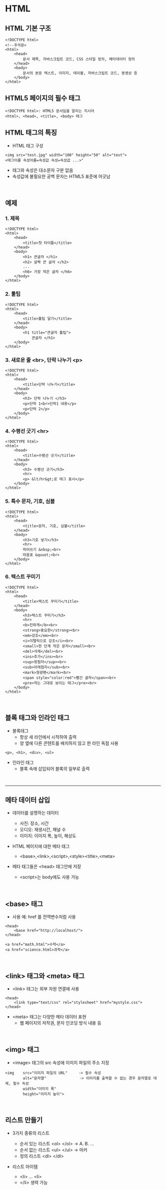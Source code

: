 # HTML

## HTML 기본 구조

    <!DOCTYPE html>
    <!--주석문>
    <html>
        <head>
            문서 제목, 자바스크립트 코드, CSS 스타일 정의, 메타데이터 정의
        </head>
        <body>
            문서의 본문 텍스트, 이미지, 테이블, 자바스크립트 코드, 동영상 등
        </body>
    </html>

## HTML5 페이지의 필수 태그

    <!DOCTYPE html>: HTML5 문서임을 알리는 지시어
    <html>, <head>, <title>, <body> 태그

## HTML 태그의 특징

*  HTML 태그 구성
```
<img src="test.jpg" width="100" height="50" alt="test">
<태그이름 속성이름=속성값 속성=속성값 ...>" 
```

- 태그와 속성은 대소문자 구분 없음
- 속성값에 불필요한 공백 문자는 HTML5 표준에 어긋남

<br>

## 예제

### 1. 제목  
```
<!DOCTYPE html>
<html>
    <head>
        <title>첫 타이틀</title>
    </head>
    <body>
        <h1> 큰글자 </h1>
        <h2> 살짝 큰 글자 </h2>
        ...
        <h6> 가장 작은 글자 </h6>
    </body>
</html>
```

### 2. 툴팁
```
<!DOCTYPE html>
<html>
    <head>
        <title>툴팁 달기</title>
    </head>
    <body>
        <h1 title="큰글자 툴팁"> 
            큰글자 </h1>
    </body>
</html>
```

### 3. 새로운 줄 &lt;br&gt;, 단락 나누기 &lt;p&gt;
```
<!DOCTYPE html>
<html>
    <head>
        <title>단락 나누기</title>
    </head>
    <body>
        <h3> 단락 나누기 </h3>
        <p>단락 1<br>단락1 내용</p>
        <p>단락 2</p>
    </body>
</html>
```

### 4. 수평선 긋기 &lt;hr&gt; 
```
<!DOCTYPE html>
<html>
    <head>
        <title>수평선 긋기</title>
    </head>
    <body>
        <h3> 수평선 긋기</h3>
        <hr>
        <p> &lt/hr&gt;로 태그 표시</p>
    </body>
</html>
```

### 5. 특수 문자, 기호, 심볼
```
<!DOCTYPE html>
<html>
    <head>
        <title>문자, 기호, 심볼</title>
    </head>
    <body>
        <h3>기호 넣기</h3>
        <hr>
        띄어쓰기 &nbsp;<br>
        따옴표 &quuot;<br>
    </body>
</html>
```

### 6. 텍스트 꾸미기
```
<!DOCTYPE html>
<html>
    <head>
        <title>텍스트 꾸미기</title>
    </head>
    <body>
        <h3>텍스트 꾸미기</h3>
        <hr>
        <b>진하게</b><br>
        <strong>중요한</strong><br>
        <em>강조</em><br>
        <i>이탤릭으로 강조</i><br>
        <small>한 단계 작은 문자</small><br>
        <del>삭제</del><br>
        <ins>추가</ins><br>
        <sup>윗첨자</sup><br>
        <sub>아래첨자</sub><br>
        <mark>형광팬</mark><br>
        <span style="color:red">빨간 글자</span><br>
        <pre>적는 그대로 보이는 태그</pre><br>
    </body>
</html>
```
<br>

## 블록 태그와 인라인 태그
- 블록태그
    - 항상 새 라인에서 시작하여 출력
    - 양 옆에 다른 콘텐트를 배치하지 않고 한 라인 독점 사용
```
<p>, <h1>, <div>, <ul>
```

- 인라인 태그
    - 블록 속에 삽입되어 블록의 일부로 출력

<br>

---


## 메타 데이터 삽입
- 데이터를 설명하는 데이터
    - 사진: 장소, 시간
    - 오디오: 재생시간, 채널 수
    - 이미지: 이미지 폭, 높이, 해상도
- HTML 페이지에 대한 메타 태그
    - &lt;base&gt;,&lt;link&gt;,&lt;script&gt;,&lt;style&gt;&lt;title&gt;,&lt;meta&gt;

- 메타 태그들은 &lt;head&gt; 태그안에 저장
    - &lt;script&gt;는 body에도 사용 가능

<br>

## &lt;base&gt; 태그

- 사용 예: href 를 전역변수처럼 사용

```
<head>
    <base href="http://localhost/">
</head>
```

```
<a href="math.html">수학</a>
<a href="science.html>과학</a>
```
<br>

## &lt;link&gt; 태그와 &lt;meta&gt; 태그

- &lt;link&gt; 태그는 외부 자원 연결에 사용
```
<head>
    <link type="text/css" rel="stylesheet" href="mystyle.css">
</head>
```

- &lt;meta&gt; 태그는 다양한 메타 데이터 표현
    - 웹 페이지의 저작권, 문자 인코딩 방식 내용 등

<br>

## &lt;img&gt; 태그

- &lt;image&gt; 태그의 src 속성에 이미지 파일의 주소 지정
```
<img    src="이미지 파일의 URL"     -> 필수 속성
        alt="문자열"               -> 이미지를 출력할 수 없는 경우 문자열로 대체, 필수 속성
        width="이미지 폭"
        height="이미지 높이">
```

<br>

## 리스트 만들기

- 3가지 종류의 리스트
    - 순서 있는 리스트 &lt;ol&gt; &lt;/ol&gt;   -> A. B. ...
    - 순서 없는 리스트 &lt;ul&gt; &lt;/ul&gt;   -> 마커
    - 정의 리스트 &lt;dl&gt; &lt;/dl&gt;

- 리스트 아이템
    - &lt;li&gt; ... &lt;li&gt;
    - &lt;/li&gt; 생략 가능